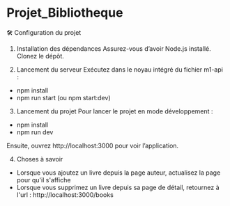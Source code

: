 # Projet_Bibliotheque

🛠️ Configuration du projet
1. Installation des dépendances
Assurez-vous d’avoir Node.js installé. Clonez le dépôt.

2. Lancement du serveur
Exécutez dans le noyau intégré du fichier m1-api :
- npm install
- npm run start (ou npm start:dev)

3. Lancement du projet
Pour lancer le projet en mode développement :
- npm install
- npm run dev

Ensuite, ouvrez http://localhost:3000 pour voir l’application.

4. Choses à savoir 
- Lorsque vous ajoutez un livre depuis la page auteur, actualisez la page pour qu'il s'affiche
- Lorsque vous supprimez un livre depuis sa page de détail, retournez à l'url : http://localhost:3000/books
